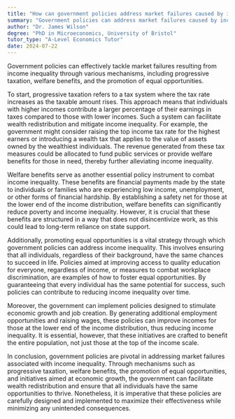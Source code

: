 ```yaml
---
title: "How can government policies address market failures caused by income inequality?"
summary: "Government policies can address market failures caused by income inequality through progressive taxation, welfare benefits, and promoting equal opportunities."
author: "Dr. James Wilson"
degree: "PhD in Microeconomics, University of Bristol"
tutor_type: "A-Level Economics Tutor"
date: 2024-07-22
---
```


Government policies can effectively tackle market failures resulting from income inequality through various mechanisms, including progressive taxation, welfare benefits, and the promotion of equal opportunities.

To start, progressive taxation refers to a tax system where the tax rate increases as the taxable amount rises. This approach means that individuals with higher incomes contribute a larger percentage of their earnings in taxes compared to those with lower incomes. Such a system can facilitate wealth redistribution and mitigate income inequality. For example, the government might consider raising the top income tax rate for the highest earners or introducing a wealth tax that applies to the value of assets owned by the wealthiest individuals. The revenue generated from these tax measures could be allocated to fund public services or provide welfare benefits for those in need, thereby further alleviating income inequality.

Welfare benefits serve as another essential policy instrument to combat income inequality. These benefits are financial payments made by the state to individuals or families who are experiencing low income, unemployment, or other forms of financial hardship. By establishing a safety net for those at the lower end of the income distribution, welfare benefits can significantly reduce poverty and income inequality. However, it is crucial that these benefits are structured in a way that does not disincentivize work, as this could lead to long-term reliance on state support.

Additionally, promoting equal opportunities is a vital strategy through which government policies can address income inequality. This involves ensuring that all individuals, regardless of their background, have the same chances to succeed in life. Policies aimed at improving access to quality education for everyone, regardless of income, or measures to combat workplace discrimination, are examples of how to foster equal opportunities. By guaranteeing that every individual has the same potential for success, such policies can contribute to reducing income inequality over time.

Moreover, the government can implement policies designed to stimulate economic growth and job creation. By generating additional employment opportunities and raising wages, these policies can improve incomes for those at the lower end of the income distribution, thus reducing income inequality. It is essential, however, that these initiatives are crafted to benefit the entire population, not just those at the top of the income scale.

In conclusion, government policies are pivotal in addressing market failures associated with income inequality. Through mechanisms such as progressive taxation, welfare benefits, the promotion of equal opportunities, and initiatives aimed at economic growth, the government can facilitate wealth redistribution and ensure that all individuals have the same opportunities to thrive. Nonetheless, it is imperative that these policies are carefully designed and implemented to maximize their effectiveness while minimizing any unintended consequences.
    
